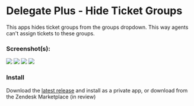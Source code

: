 # Delegate Plus - Hide Ticket Groups	

This apps hides ticket groups from the groups dropdown. This way agents can't assign tickets to these groups.

### Screenshot(s):
![](assets/screenshot-0.png)
![](assets/screenshot-1.png)
![](assets/screenshot-2.png)
![](assets/screenshot-3.png)

### Install
Download the [latest release](https://github.com/verschoren/hidegroups/releases/latest) and install as a private app, or download from the Zendesk Marketplace (in review)
